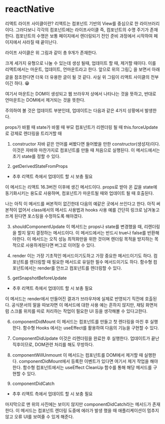 # reactNative

리액트 라이프 사이클이란?
리액트는 컴포넌트 기반의 View를 중심으로 한 라이브러리이다. 그러다보니 각각의 컴포넌트에는 라이프사이클 즉, 컴포넌트의 수명 주기가 존재한다. 컴포넌트의 수명은 보통 페이지에서 렌더링되기 전인 준비 과정에서 시작하여 페이지에서 사라질 때 끝이난다.

라이프 사이클은 위 그림과 같이 총 9개가 존재한다.

크게 세가지 유형으로 나눌 수 있는데 생성 될때, 업데이트 할 때, 제거할 때이다. 이를 리액트에서는 마운트, 업데이트, 언마운트라고 한다. 앞으로 위의 그림👆 을 보면서 아래 글을 참조한다면 더욱 더 유용한 글이 될 것 같다. 사실 위 그림이 리액트 사이클의 전부이긴 하다. 😁

여기서 마운트는 DOM이 생성되고 웹 브라우저 상에서 나타나는 것을 뜻하고, 반대로 언마운트는 DOM에서 제거되는 것을 뜻한다.

주의하여 볼 것은 업데이트 부분인데, 업데이트는 다음과 같은 4가지 상황에서 발생한다.

props가 바뀔 때
state가 바뀔 때
부모 컴포넌트가 리렌더링 될 때
this.forceUpdate로 강제로 렌더링을 트리거할 때


1. constructor
자바 같은 언어를 써봤다면 들어봤을 만한 constructor(생성자)이다. 이것은 자바와 마찬가지로 컴포넌트를 만들 때 처음으로 실행된다. 이 메서드에서는 초기 state를 정할 수 있다.

2. getDerivedStateFromProps
- 추후 리액트 측에서 업데이트 할 시 보충 필요

이 메서드는 리액트 16.3버전 이후에 생긴 메서드이다. props로 받아 온 값을 state에 동기화시키는 용도로 사용하며, 컴포넌트가 마운트될 때와 업데이트 될 때 호출된다.

나는 아직 이 메서드를 써본적이 없긴한데 다음의 예같은 곳에서 쓰인다고 한다. 아직 써본적이 없어서 class에서의 메서드 사용법과 hooks 사용 예를 간단히 링크로 남겨놓고 쓰게 된다면 포스팅을 수정하도록 해야겠다.

3. shouldComponentUpdate
이 메서드는 props나 state를 변경했을 때, 리렌더링을 할지 말지 결정하는 메서드이다. 이 메서드에서는 반드시 true나 false를 반환해야한다. 이 메서드는 오직 성능 최적화만을 위한 것이며 렌더링 목적을 방지하는 목적으로 사용하게된다면 버그로 이어질 수 있다.

4. render
이는 가장 기초적인 메서드이기도하고 가장 중요한 메서드이기도 하다. 컴포넌트를 렌더링할 때 필요한 메서드로 유일한 필수 메서드이기도 하다. 함수형 컴포넌트에서는 render를 안쓰고 컴포넌트를 렌더링할 수 있다.

5. getSnapshotBeforeUpdate
- 추후 리액트 측에서 업데이트 할 시 보충 필요

이 메서드는 render에서 만들어진 결과가 브라우저에 실제로 반영되기 직전에 호출된다. 공식문서의 말을 따보자면 이 메서드에 대한 사용 예는 흔하지 않지만, 채팅 화면처럼 스크롤 위치를 따로 처리하는 작업이 필요한 UI 등을 생각해볼 수 있다고한다.

6. componentDidMount
이 메서드는 컴포넌트를 만들고 첫 렌더링을 마친 후 실행한다. 함수형 Hooks 에서는 useEffect를 활용하여 다음의 기능을 구현할 수 있다.
7. ComponentDidUpdate
이것은 리렌더링을 완료한 후 실행한다. 업데이트가 끝난 직후이므로, DOM관련 처리를 해도 무방하다.

8. componentWillUnmount
이 메서드는 컴포넌트를 DOM에서 제거할 때 실행한다. componentDidMount에서 등록한 이벤트가 있다면 여기서 제거 작업을 해야한다. 함수형 컴포넌트에서는 useEffect CleanUp 함수를 통해 해당 메서드를 구현할 수 있다.

9. componentDidCatch
- 추후 리액트 측에서 업데이트 할 시 보충 필요

마지막으로 맨 위의 사진에는 보이지 않지만 componentDidCatch라는 메서드가 존재한다. 이 메서드는 컴포넌트 렌더링 도중에 에러가 발생 했을 때 애플리케이션이 멈추지 않고 오류 UI를 보여줄 수 있게 해준다.



